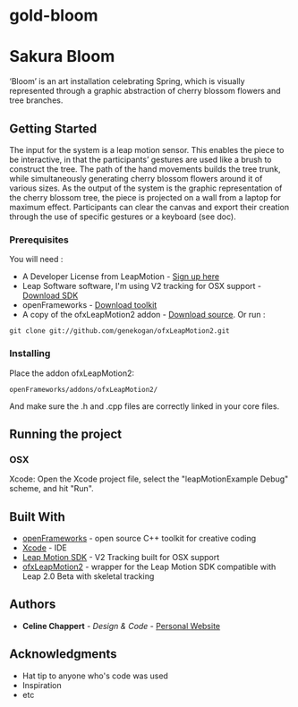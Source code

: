# gold-bloom

# Sakura Bloom

‘Bloom’ is an art installation celebrating Spring, which is visually represented through a graphic abstraction of cherry blossom flowers and tree branches.


## Getting Started

The input for the system is a leap motion sensor. This enables the piece to be interactive, in that the participants’ gestures are used like a brush to construct the tree. The path of the hand movements builds the tree trunk, while simultaneously generating cherry blossom flowers around it of various sizes.
As the output of the system is the graphic representation of the cherry blossom tree, the piece is projected on a wall from a laptop for maximum effect.
Participants can clear the canvas and export their creation through the use of specific gestures or a keyboard (see doc).


### Prerequisites 

You will need :

* A Developer License from LeapMotion - [Sign up here](https://www.leapmotion.com/developers)
* Leap Software software, I'm using V2 tracking for OSX support - [Download SDK](https://developer.leapmotion.com/sdk/v2)
* openFrameworks - [Download toolkit](http://openframeworks.cc/)
* A copy of the ofxLeapMotion2 addon - [Download source](http://github.com/genekogan/ofxLeapMotion2). Or run : 

```
git clone git://github.com/genekogan/ofxLeapMotion2.git
```

### Installing

Place the addon ofxLeapMotion2:

```
openFrameworks/addons/ofxLeapMotion2/
```

And make sure the .h and .cpp files are correctly linked in your core files.


## Running the project

### OSX

Xcode: Open the Xcode project file, select the "leapMotionExample Debug" scheme, and hit "Run".

## Built With

* [openFrameworks](http://openframeworks.cc/) - open source C++ toolkit for creative coding
* [Xcode](https://developer.apple.com/xcode/) - IDE
* [Leap Motion SDK](https://developer.leapmotion.com/sdk/v2) - V2 Tracking built for OSX support 
* [ofxLeapMotion2](https://github.com/genekogan/ofxLeapMotion2) - wrapper for the Leap Motion SDK compatible with Leap 2.0 Beta with skeletal tracking 


## Authors

* **Celine Chappert** - *Design & Code* - [Personal Website](https://www.celinechappert.com)


## Acknowledgments

* Hat tip to anyone who's code was used
* Inspiration
* etc

